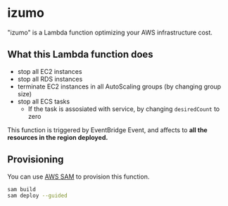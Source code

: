 # izumo

"izumo" is a Lambda function optimizing your AWS infrastructure cost.

## What this Lambda function does
- stop all EC2 instances 
- stop all RDS instances
- terminate EC2 instances in all AutoScaling groups (by changing group size)
- stop all ECS tasks
  - If the task is assosiated with service, by changing `desiredCount` to zero

This function is triggered by EventBridge Event, and affects to **all the resources in the region deployed.**

## Provisioning

You can use [AWS SAM](https://docs.aws.amazon.com/serverless-application-model/latest/developerguide/serverless-sam-cli-install.html) to provision this function.

```bash
sam build
sam deploy --guided
```
